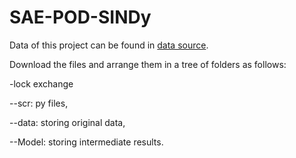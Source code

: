 # SAE-POD-SINDy

Data of this project can be found in [data source](https://drive.google.com/drive/folders/12vJwKUFF2C4G6B3k92qMgnj3jIm7QTzw?usp=sharing).

Download the files and arrange them in a tree of folders as follows:

-lock exchange

--scr: py files,

--data: storing original data,

--Model: storing intermediate results.
